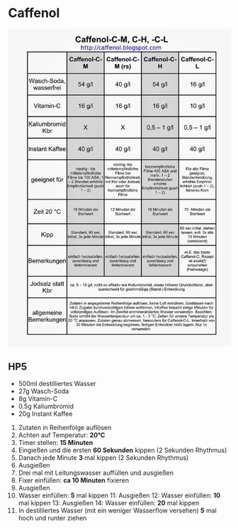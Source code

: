 # Caffenol

![rezepte](./caffenol.jpg)

## HP5
- 500ml destilliertes Wasser
- 27g Wasch-Soda
- 8g Vitamin-C
- 0.5g Kaliumbromid
- 20g Instant Kaffee

1. Zutaten in Reihenfolge auflösen
2. Achten auf Temperatur: __20°C__
3. Timer stellen: __15 Minuten__
4. Eingießen und die ersten __60 Sekunden__ kippen (2 Sekunden Rhythmus)
5. Danach jede Minute __3__ mal kippen (2 Sekunden Rhythmus)
6. Ausgießen
7. Drei mal mit Leitungswasser auffüllen und ausgießen
8. Fixer einfüllen: __ca 10 Minuten__ fixieren
9. Ausgießen
10. Wasser einfüllen: __5__ mal kippen
11: Ausgießen
12: Wasser einfüllen: __10__ mal kippen
13: Ausgießen
14: Wasser einfüllen: __20__ mal kippen
15. In destilliertes Wasser (mit ein weniger Wasserflow versehen) __5__ mal hoch und runter ziehen
